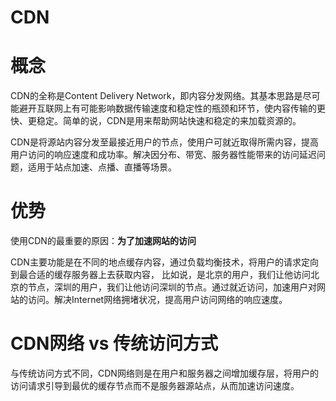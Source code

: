 
CDN
====

# 概念

CDN的全称是Content Delivery Network，即内容分发网络。其基本思路是尽可能避开互联网上有可能影响数据传输速度和稳定性的瓶颈和环节，使内容传输的更快、更稳定。简单的说，CDN是用来帮助网站快速和稳定的来加载资源的。

CDN是将源站内容分发至最接近用户的节点，使用户可就近取得所需内容，提高用户访问的响应速度和成功率。解决因分布、带宽、服务器性能带来的访问延迟问题，适用于站点加速、点播、直播等场景。


# 优势

使用CDN的最重要的原因：**为了加速网站的访问**


CDN主要功能是在不同的地点缓存内容，通过负载均衡技术，将用户的请求定向到最合适的缓存服务器上去获取内容，
比如说，是北京的用户，我们让他访问北京的节点，深圳的用户，我们让他访问深圳的节点。通过就近访问，加速用户对网站的访问。解决Internet网络拥堵状况，提高用户访问网络的响应速度。

# CDN网络 vs 传统访问方式

与传统访问方式不同，CDN网络则是在用户和服务器之间增加缓存层，将用户的访问请求引导到最优的缓存节点而不是服务器源站点，从而加速访问速度。
